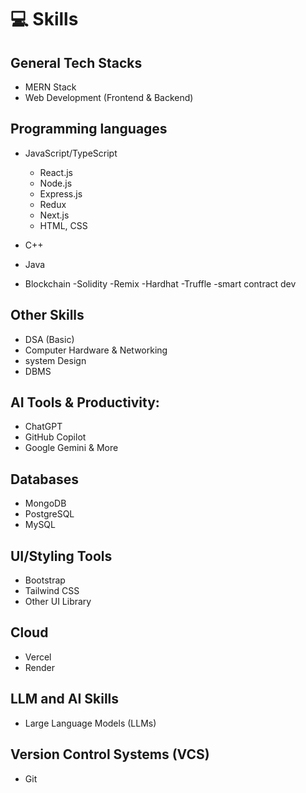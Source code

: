 # 💻 Skills

## General Tech Stacks

- MERN Stack
- Web Development (Frontend & Backend)

## Programming languages

- JavaScript/TypeScript

  - React.js
  - Node.js
  - Express.js
  - Redux
  - Next.js
  - HTML, CSS

- C++
- Java

- Blockchain
  -Solidity
  -Remix
  -Hardhat
  -Truffle
  -smart contract dev

## Other Skills

- DSA (Basic)
- Computer Hardware & Networking
- system Design
- DBMS

## AI Tools & Productivity:

- ChatGPT
- GitHub Copilot
- Google Gemini & More

## Databases

- MongoDB
- PostgreSQL
- MySQL

## UI/Styling Tools

- Bootstrap
- Tailwind CSS
- Other UI Library

## Cloud

- Vercel
- Render

## LLM and AI Skills

- Large Language Models (LLMs)

## Version Control Systems (VCS)

- Git
